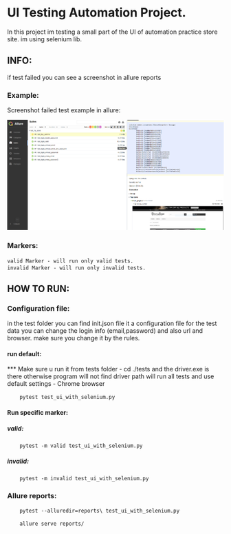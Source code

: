 
# UI Testing Automation Project.

In this project im testing a small part of the UI of automation practice store site.
im using selenium lib.

## INFO:
if test failed you can see a screenshot in allure reports
### Example:
Screenshot failed test example in allure:

![alt text](https://github.com/Mendiadi/project-sela/blob/selenium/exm_img.PNG?raw=true)

### Markers:
    valid Marker - will run only valid tests.
    invalid Marker - will run only invalid tests.


## HOW TO RUN:

### Configuration file:
in the test folder you can find init.json file
it a configuration file for the test data
you can change the login info (email,password)
and also url and browser.
make sure you change it by the rules.

#### run default:
*** Make sure u run it from tests folder - cd ./tests
and the driver.exe is there otherwise program will not find driver path
will run all tests and use default settings - Chrome browser

```commandline
    pytest test_ui_with_selenium.py
```

#### Run specific marker:

##### valid:
```commandline
    pytest -m valid test_ui_with_selenium.py
```
##### invalid:
```commandline
    pytest -m invalid test_ui_with_selenium.py
```

### Allure reports:
```commandline
    pytest --alluredir=reports\ test_ui_with_selenium.py
```
```commandline
    allure serve reports/
```